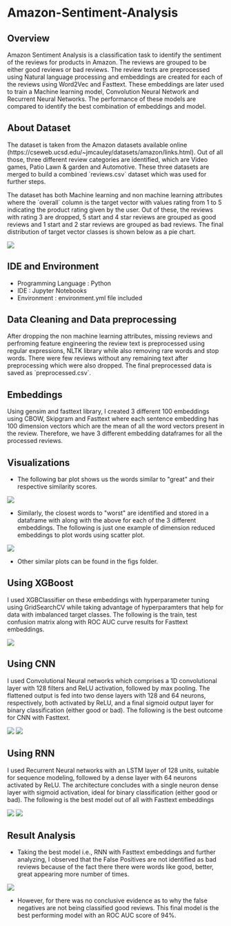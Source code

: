 # Amazon-Sentiment-Analysis

## Overview

<p>Amazon Sentiment Analysis is a classification task to identify the sentiment of the reviews for products in Amazon. The reviews are grouped to be either good reviews or bad reviews. The review texts are preprocessed using Natural language processing and embeddings are created for each of the reviews using Word2Vec and Fasttext. These embeddings are later used to train a Machine learning model, Convolution Neural Network and Recurrent Neural Networks. The performance of these models are compared to identify the best combination of embeddings and model. </p>

## About Dataset

<p>The dataset is taken from the Amazon datasets available online (https://cseweb.ucsd.edu/~jmcauley/datasets/amazon/links.html). Out of all those, three different review categories are identified, which are Video games, Patio Lawn & garden and Automotive. These three datasets are merged to build a combined `reviews.csv` dataset which was used for further steps.</p>

<p>The dataset has both Machine learning and non machine learning attributes where the `overall` column is the target vector with values rating from 1 to 5 indicating the product rating given by the user. Out of these, the reviews with rating 3 are dropped, 5 start and 4 star reviews are grouped as good reviews and 1 start and 2 star reviews are grouped as bad reviews. The final distribution of target vector classes is shown below as a pie chart.</p>

<img src="figs/review_distribution.png">

## IDE and Environment

- Programming Language : Python
- IDE : Jupyter Notebooks
- Environment : environment.yml file included

## Data Cleaning and Data preprocessing

<p>After dropping the non machine learning attributes, missing reviews and perfroming feature engineering the review text is preprocessed using regular expressions, NLTK library while also removing rare words and stop words. There were few reviews without any remaining text after preprocessing which were also dropped. The final preprocessed data is saved as `preprocessed.csv`.</p>

## Embeddings

<p>Using gensim and fasttext library, I created 3 different 100 embeddings using CBOW, Skipgram and Fasttext where each sentence embedding has 100 dimension vectors which are the mean of all the word vectors present in the review. Therefore, we have 3 different embedding dataframes for all the processed reviews.</p>

## Visualizations

- The following bar plot shows us the words similar to "great" and their respective similarity scores.

<img src="figs/similar_to_great.png">

- Similarly, the closest words to "worst" are identified and stored in a dataframe with along with the above for each of the 3 different embeddings. The following is just one example of dimension reduced embeddings to plot words using scatter plot.

<img src="figs/fasttext_word_plot.png">

- Other similar plots can be found in the figs folder.

## Using XGBoost

<p>I used XGBClassifier on these embeddings with hyperparameter tuning using GridSearchCV while taking advantage of hyperparamters that help for data with imbalanced target classes. The following is the train, test confusion matrix along with ROC AUC curve results for Fasttext embeddings.</p>

<img src="figs/xgb_fasttext.png">

## Using CNN

<p>I used Convolutional Neural networks which comprises a 1D convolutional layer with 128 filters and ReLU activation, followed by max pooling. The flattened output is fed into two dense layers with 128 and 64 neurons, respectively, both activated by ReLU, and a final sigmoid output layer for binary classification (either good or bad). The following is the best outcome for CNN with Fasttext.</p>

<img src="figs/cnn_fasttext_cm.png">

<img src="figs/cnn_fasttext_roc.png">

## Using RNN

<p>I used Recurrent Neural networks with an LSTM layer of 128 units, suitable for sequence modeling, followed by a dense layer with 64 neurons activated by ReLU. The architecture concludes with a single neuron dense layer with sigmoid activation, ideal for binary classification (either good or bad). The following is the best model out of all with Fasttext embeddings </p>

<img src="figs/rnn_fasttext_cm.png">

<img src="figs/rnn_fasttext_roc.png">

## Result Analysis

- Taking the best model i.e., RNN with Fasttext embeddings and further analyzing, I observed that the False Positives are not identified as bad reviews because of the fact there there were words like good, better, great appearing more number of times.


<img src="figs/false_positive_wordcloud.png">

- However, for there was no conclusive evidence as to why the false negatives are not being classified good reviews. This final model is the best performing model with an ROC AUC score of 94%.




